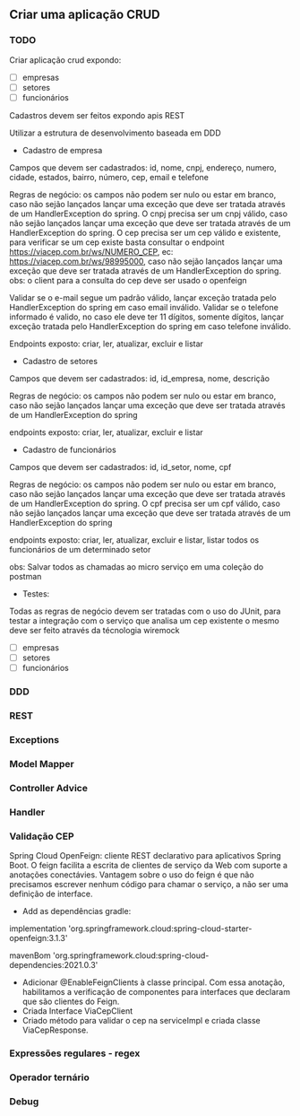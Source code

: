 ## Criar uma aplicação CRUD

### TODO

Criar aplicação crud expondo:

- [ ] empresas
- [ ] setores
- [ ] funcionários

Cadastros devem ser feitos expondo apis REST

Utilizar a estrutura de desenvolvimento baseada em DDD

* Cadastro de empresa

Campos que devem ser cadastrados: id, nome, cnpj, endereço, numero, cidade, estados, bairro, número, cep, email e telefone

Regras de negócio: os campos não podem ser nulo ou estar em branco, caso não sejão lançados lançar uma exceção que deve ser tratada através de um HandlerException do spring. O cnpj precisa ser um cnpj válido, caso não sejão lançados lançar uma exceção que deve ser tratada através de um HandlerException do spring.
O cep precisa ser um cep válido e existente, para verificar se um cep existe basta consultar o endpoint https://viacep.com.br/ws/NUMERO_CEP, ec:
https://viacep.com.br/ws/98995000, caso não sejão lançados lançar uma exceção que deve ser tratada através de um HandlerException do spring.
obs: o client para a consulta do cep deve ser usado o openfeign

Validar se o e-mail segue um padrão válido, lançar exceção tratada pelo HandlerException do spring em caso email inválido. Validar se o telefone informado é valido, no caso ele deve ter 11 dígitos, somente dígitos, lançar exceção tratada pelo HandlerException do spring em caso telefone inválido.

Endpoints exposto: criar, ler, atualizar, excluir e listar

* Cadastro de setores

Campos que devem ser cadastrados: id, id_empresa, nome, descrição

Regras de negócio: os campos não podem ser nulo ou estar em branco, caso não sejão lançados lançar uma exceção que deve ser tratada através de um HandlerException do spring

endpoints exposto: criar, ler, atualizar, excluir e listar

* Cadastro de funcionários

Campos que devem ser cadastrados: id, id_setor, nome, cpf

Regras de negócio: os campos não podem ser nulo ou estar em branco, caso não sejão lançados lançar uma exceção que deve ser tratada através de um HandlerException do spring.
O cpf precisa ser um cpf válido, caso não sejão lançados lançar uma exceção que deve ser tratada através de um HandlerException do spring

endpoints exposto: criar, ler, atualizar, excluir e listar, listar todos os funcionários de um determinado setor

obs: Salvar todos as chamadas ao micro serviço em uma coleção do postman

* Testes:

Todas as regras de negócio devem ser tratadas com o uso do JUnit, para testar a integração com o serviço que analisa um cep existente o mesmo deve ser feito através da técnologia wiremock

- [ ] empresas
- [ ] setores
- [ ] funcionários

### DDD

### REST

### Exceptions

### Model Mapper

### Controller Advice

### Handler

### Validação CEP

Spring Cloud OpenFeign: cliente REST declarativo para aplicativos Spring Boot. O feign facilita a escrita de clientes de serviço da Web com suporte a anotações conectávies. Vantagem sobre o uso do feign é que não precisamos escrever nenhum código para chamar o serviço, a não ser uma definição de interface.

- Add as dependências gradle: 

implementation 'org.springframework.cloud:spring-cloud-starter-openfeign:3.1.3'

mavenBom 'org.springframework.cloud:spring-cloud-dependencies:2021.0.3'

- Adicionar @EnableFeignClients à classe principal. Com essa anotação, habilitamos a verificação de componentes para interfaces que declaram que são clientes do Feign.
- Criada Interface ViaCepClient
- Criado método para validar o cep na serviceImpl e criada classe ViaCepResponse.

### Expressões regulares - regex

### Operador ternário

### Debug

